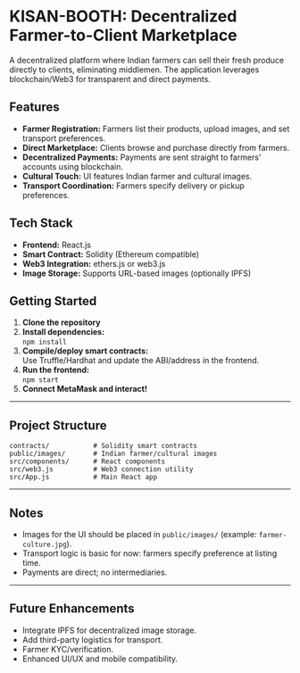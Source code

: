 # KISAN-BOOTH: Decentralized Farmer-to-Client Marketplace

A decentralized platform where Indian farmers can sell their fresh produce directly to clients, eliminating middlemen. The application leverages blockchain/Web3 for transparent and direct payments.

## Features

- **Farmer Registration:** Farmers list their products, upload images, and set transport preferences.
- **Direct Marketplace:** Clients browse and purchase directly from farmers.
- **Decentralized Payments:** Payments are sent straight to farmers' accounts using blockchain.
- **Cultural Touch:** UI features Indian farmer and cultural images.
- **Transport Coordination:** Farmers specify delivery or pickup preferences.

## Tech Stack

- **Frontend:** React.js
- **Smart Contract:** Solidity (Ethereum compatible)
- **Web3 Integration:** ethers.js or web3.js
- **Image Storage:** Supports URL-based images (optionally IPFS)

## Getting Started

1. **Clone the repository**
2. **Install dependencies:**  
   `npm install`
3. **Compile/deploy smart contracts:**  
   Use Truffle/Hardhat and update the ABI/address in the frontend.
4. **Run the frontend:**  
   `npm start`
5. **Connect MetaMask and interact!**

---

## Project Structure

```
contracts/           # Solidity smart contracts
public/images/       # Indian farmer/cultural images
src/components/      # React components
src/web3.js          # Web3 connection utility
src/App.js           # Main React app
```

---

## Notes

- Images for the UI should be placed in `public/images/` (example: `farmer-culture.jpg`).
- Transport logic is basic for now: farmers specify preference at listing time.
- Payments are direct; no intermediaries.

---

## Future Enhancements

- Integrate IPFS for decentralized image storage.
- Add third-party logistics for transport.
- Farmer KYC/verification.
- Enhanced UI/UX and mobile compatibility.
